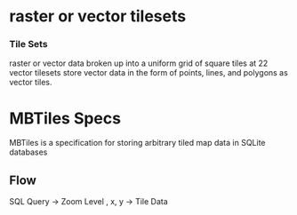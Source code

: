 
# raster or vector tilesets
### Tile Sets
raster or vector data broken up into a uniform grid of square tiles at 22
vector tilesets store vector data in the form of points, lines, and polygons as vector tiles.

# MBTiles Specs
MBTiles is a specification for storing arbitrary tiled map data in SQLite databases


## Flow
SQL Query -> Zoom Level , x, y
          -> Tile Data